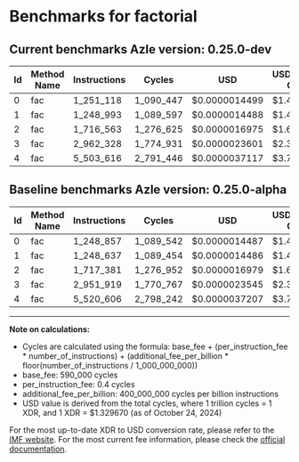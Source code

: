 # Benchmarks for factorial

## Current benchmarks Azle version: 0.25.0-dev

| Id  | Method Name | Instructions | Cycles    | USD           | USD/Million Calls | Change                             |
| --- | ----------- | ------------ | --------- | ------------- | ----------------- | ---------------------------------- |
| 0   | fac         | 1_251_118    | 1_090_447 | $0.0000014499 | $1.44             | <font color="red">+2_261</font>    |
| 1   | fac         | 1_248_993    | 1_089_597 | $0.0000014488 | $1.44             | <font color="red">+356</font>      |
| 2   | fac         | 1_716_563    | 1_276_625 | $0.0000016975 | $1.69             | <font color="green">-818</font>    |
| 3   | fac         | 2_962_328    | 1_774_931 | $0.0000023601 | $2.36             | <font color="red">+10_409</font>   |
| 4   | fac         | 5_503_616    | 2_791_446 | $0.0000037117 | $3.71             | <font color="green">-16_990</font> |

## Baseline benchmarks Azle version: 0.25.0-alpha

| Id  | Method Name | Instructions | Cycles    | USD           | USD/Million Calls |
| --- | ----------- | ------------ | --------- | ------------- | ----------------- |
| 0   | fac         | 1_248_857    | 1_089_542 | $0.0000014487 | $1.44             |
| 1   | fac         | 1_248_637    | 1_089_454 | $0.0000014486 | $1.44             |
| 2   | fac         | 1_717_381    | 1_276_952 | $0.0000016979 | $1.69             |
| 3   | fac         | 2_951_919    | 1_770_767 | $0.0000023545 | $2.35             |
| 4   | fac         | 5_520_606    | 2_798_242 | $0.0000037207 | $3.72             |

---

**Note on calculations:**

- Cycles are calculated using the formula: base_fee + (per_instruction_fee \* number_of_instructions) + (additional_fee_per_billion \* floor(number_of_instructions / 1_000_000_000))
- base_fee: 590_000 cycles
- per_instruction_fee: 0.4 cycles
- additional_fee_per_billion: 400_000_000 cycles per billion instructions
- USD value is derived from the total cycles, where 1 trillion cycles = 1 XDR, and 1 XDR = $1.329670 (as of October 24, 2024)

For the most up-to-date XDR to USD conversion rate, please refer to the [IMF website](https://www.imf.org/external/np/fin/data/rms_sdrv.aspx).
For the most current fee information, please check the [official documentation](https://internetcomputer.org/docs/current/developer-docs/gas-cost#execution).
